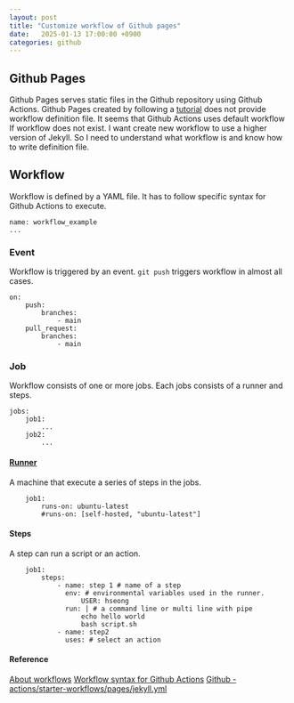 ```yaml
---
layout: post
title: "Customize workflow of Github pages"
date:   2025-01-13 17:00:00 +0900
categories: github
---
```

## Github Pages
Github Pages serves static files in the Github repository using Github Actions.
Github Pages created by following a [tutorial](https://github.com/skills/github-pages) does not provide workflow definition file. It seems that Github Actions uses default workflow If workflow does not exist. I want create new workflow to use a higher version of Jekyll. So I need to understand what workflow is and know how to write definition file.

## Workflow
Workflow is defined by a YAML file. It has to follow specific syntax for Github Actions to execute.
```
name: workflow_example
...
```
### Event
Workflow is triggered by an event.
`git push` triggers workflow in almost all cases.
```
on:
	push:
		branches:
			- main
	pull_request:
		branches:
			- main
```
### Job
Workflow consists of one or more jobs.
Each jobs consists of a runner and steps.
```
jobs:
	job1:
		...
	job2:
		...
```
#### [Runner](https://docs.github.com/en/actions/using-github-hosted-runners)
A machine that execute a series of steps in the jobs.
```
	job1:
		runs-on: ubuntu-latest
		#runs-on: [self-hosted, "ubuntu-latest"]
```
#### Steps
A step can run a script or an action.
```
	job1:
		steps:
			- name: step 1 # name of a step
			  env: # environmental variables used in the runner.
				  USER: hseong
			  run: | # a command line or multi line with pipe 
				  echo hello world
				  bash script.sh
			- name: step2
			  uses: # select an action
```

#### Reference
[About workflows](https://docs.github.com/en/actions/writing-workflows/about-workflows)
[Workflow syntax for Github Actions](https://docs.github.com/en/actions/writing-workflows/workflow-syntax-for-github-actions)
[Github - actions/starter-workflows/pages/jekyll.yml](https://github.com/actions/starter-workflows/blob/main/pages/jekyll.yml)
